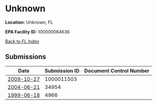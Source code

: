 # Unknown

**Location:** Unknown, FL

**EPA Facility ID:** 100000064636

[Back to FL Index](../../index.md)

## Submissions

| Date | Submission ID | Document Control Number |
|------|--------------|-------------------------|
| [2009-10-27](submissions/1000011503.md) | 1000011503 |  |
| [2004-06-21](submissions/34954.md) | 34954 |  |
| [1999-06-18](submissions/4966.md) | 4966 |  |
